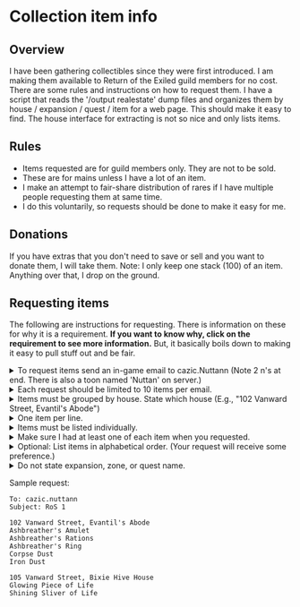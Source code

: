 # Collection item info

## Overview

I have been gathering collectibles since they were first introduced.  I am making them available to Return of the Exiled
guild members for no cost. There are some rules and instructions on how to request them. I have a script that reads the
'/output realestate' dump files and organizes them by house / expansion / quest / item for a web page. This should make it
easy to find. The house interface for extracting is not so nice and only lists items.

## Rules

- Items requested are for guild members only. They are not to be sold.
- These are for mains unless I have a lot of an item.
- I make an attempt to fair-share distribution of rares if I have multiple people requesting them at same time.
- I do this voluntarily, so requests should be done to make it easy for me.

## Donations

If you have extras that you don't need to save or sell and you want to donate them, I will take them. Note:
I only keep one stack (100) of an item. Anything over that, I drop on the ground.

## Requesting items

The following are instructions for requesting. There is information on these for why it is a requirement. <b>If you want to know why,
click on the requirement to see more information.</b> But, it basically boils down to making it easy to pull stuff out and be fair.

<details><summary>To request items send an in-game email to cazic.Nuttann (Note 2 n's at end.  
There is also a toon named 'Nuttan' on server.)</summary><p>
The in-game emails give me a simple place to find requests when I go to houses. Tells get lost in logs. Verbal will be forgotten.
</p></details>

<details><summary>Each request should be limited to 10 items per email.</summary><p>
This smaller number allows me to handle what I can depending on bag space and number of people I am handling requests for at one time.
I can handle one or more emails and then delete them so I can keep track. This also makes it easier to do 'fair share' distribution so
that more people get a shot at rarer items by allowing me to rotate through different people's emails.
</p></details>

<details><summary>Items must be grouped by house. State which house (E.g., "102 Vanward Street, Evantil's Abode")</summary><p>
I don't memorize where everything is.  I don't have time to look it up. And at the time of this document, there is one expansion
that is in multiple houses.  The type of house really helps because it is a visual clue when I am moving between houses. The address
makes it definitive.
</p></details>

<details><summary>One item per line.</summary><p>
From experience, it is much easier to keep track of where I am with this format.
</p></details>

<details><summary>Items must be listed individually.</summary><p>
Don't state things like "all that I have from quest A" as I won't be looking the quest up and doing that work for you.
</p></details>

<details><summary>Make sure I had at least one of each item when you requested.</summary><p>
It wastes time for me to check for an item that wasn't there when you checked.
</p></details>

<details><summary>Optional: List items in alphabetical order. (Your request will receive some preference.)</summary><p>
The house is one HUGE list of hundred of items in alphabetical order.  If your list is in alphabetical order, it makes it easier to
go scroll down through house exactly once.  Unfortuanately 'find item' doesn't work at this time. It does not show houses that I am
co-owner for and it doesn't show items that a co-owner placed in my houses.
</p></details>

<details><summary>Do not state expansion, zone, or quest name.</summary><p>
None of this info helps with the in-game house interface. And there were cases, I had to think about whether a line was a quest name
or an item.
</p></details>


Sample request:

```
To: cazic.nuttann
Subject: RoS 1

102 Vanward Street, Evantil's Abode
Ashbreather's Amulet
Ashbreather's Rations
Ashbreather's Ring
Corpse Dust
Iron Dust

105 Vanward Street, Bixie Hive House
Glowing Piece of Life
Shining Sliver of Life
```
